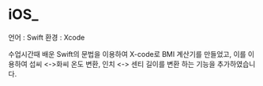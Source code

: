 # iOS_

언어 : Swift
환경 : Xcode

수업시간때 배운 Swift의 문법을 이용하여 X-code로 BMI 계산기를 만들었고, 
이를 이용하여 섭씨 <->화씨 온도 변환, 인치 <-> 센티 길이를 변환 하는 기능을 추가하였습니다.
